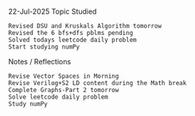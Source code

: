 22-Jul-2025
Topic Studied

    Revised DSU and Kruskals Algorithm tomorrow
    Revised the 6 bfs+dfs pblms pending 
    Solved todays leetcode daily problem
    Start studying numPy

Notes / Reflections

    Revise Vector Spaces in Morning
    Revise Verilog+S2 LD content during the Math break
    Complete Graphs-Part 2 tomorrow
    Solve leetcode daily problem
    Study numPy
